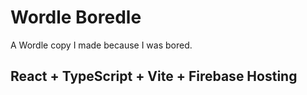 # Wordle Boredle

A Wordle copy I made because I was bored.

## React + TypeScript + Vite + Firebase Hosting

